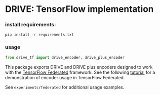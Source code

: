 # DRIVE: TensorFlow implementation

### install requirements:

```setup
pip install -r requirements.txt
```

### usage 

```python
from drive_tf import drive_encoder, drive_plus_encoder
```
This package exports DRIVE and DRIVE plus encoders designed to work with the [TensorFlow Federated](https://www.tensorflow.org/federated/) framework. See the following [tutorial](https://github.com/tensorflow/federated/blob/b059f263bfaa22aadf249d2a801ed9dcd6c68bac/docs/tutorials/tff_for_federated_learning_research_compression.ipynb) for a demonstration of encoder usage in TensorFlow Federated.

See `experiments/federated` for additional usage examples.